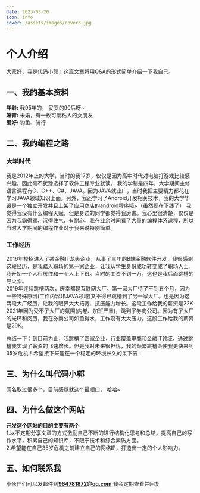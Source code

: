 ```yaml
---
date: 2023-05-20
icon: info
cover: /assets/images/cover3.jpg
---
```


# 个人介绍

大家好，我是代码小郭！这篇文章将用Q&A的形式简单介绍一下我自己。

## 一、我的基本资料

**年龄:** 我95年的， 妥妥的90后呀~<br/>
**婚育:** 未婚，有一枚可爱粘人的女朋友<br/>
**爱好:** 钓鱼、骑行
## 二、我的编程之路
### 大学时代
我是2012年上的大学，当时的我17岁，仅仅是因为高中时代对电脑打游戏比较感兴趣，因此毫不犹豫选择了软件工程专业就读。
我的学制是四年，大学期间主修语言课程有C、C++、C#、JAVA。因为JAVA就业广，当时我把主要精力都花在学习JAVA领域知识上面。另外，我还学习了Android开发相关技术，我的大学毕设是一个独立开发并且上架了应用商店的android程序哦~（虽然现在下线了）
我觉得我没有什么编程天赋，但是身边的同学都觉得我厉害。我心里很清楚，仅仅是因为我霸得蛮、沉得住气、有耐心。我在业余时间看了大量的编程体系课程，所以当时大学期间的编程作业对于我来说特别简单。

### 工作经历
2016年校招进入了某金融IT龙头企业，从事了三年的B端金融软件开发，我很感谢这段经历，是我踏入职场的第一家企业，让我从学生身份成功转变成了职场人士。我开始一个人租房住和一个人上下班。当时的工资不到一万，这也是我后面跳槽的导火索。<br/>
2019年连续跳槽两次，庆幸都是互联网大厂。第一家大厂待了不到五个月，因为一些特殊原因(工作内容非JAVA领域)又不得已跳槽到了另一家大厂。也是因为这两段大厂经历，让我的眼界大大拓宽、抗压能力增长。这段工作给我的薪资是22K
2021年因为受不了大厂的氛围(内卷、加班严重)，跳到了券商公司。因为有了大厂的光环和阅历，我在券商公司如鱼得水，工作没有太大压力。这段工作给我的薪资是29K。

总结一下：到目前为止，我跳槽了四家企业，行业覆盖电商和金融IT领域，通过跳槽我实现了薪资的飞速增长。但是我对未来很担忧，我的频繁跳槽会使我更快来到35岁危机！希望接下来能在一个稳定的环境长久的呆下去！

## 三、为什么叫代码小郭

网名取过很多个，目前感觉就这个最顺口， 哈哈~

## 四、为什么做这个网站
**开发这个网站的目的主要有两个** <br/>
1.以不定期分享文章的方式激励自己不断的进行结构化思考和总结，提高自己的写作水平，积累自己的知识库，不限于技术和综合素质方面。<br/>
2.希望能在自己35岁危机之前建立自己的网络IP，打造出一定的个人影响力。<br/>

## 五、如何联系我
小伙伴们可以发邮件到**964781872@qq.com** 我会定期查看并回复